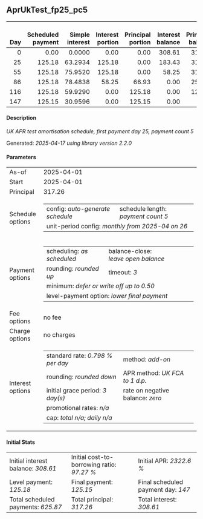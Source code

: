 <h2>AprUkTest_fp25_pc5</h2>
<table>
    <thead style="vertical-align: bottom;">
        <th style="text-align: right;">Day</th>
        <th style="text-align: right;">Scheduled payment</th>
        <th style="text-align: right;">Simple interest</th>
        <th style="text-align: right;">Interest portion</th>
        <th style="text-align: right;">Principal portion</th>
        <th style="text-align: right;">Interest balance</th>
        <th style="text-align: right;">Principal balance</th>
        <th style="text-align: right;">Total simple interest</th>
        <th style="text-align: right;">Total interest</th>
        <th style="text-align: right;">Total principal</th>
    </thead>
    <tr style="text-align: right;">
        <td class="ci00">0</td>
        <td class="ci01" style="white-space: nowrap;">0.00</td>
        <td class="ci02">0.0000</td>
        <td class="ci03">0.00</td>
        <td class="ci04">0.00</td>
        <td class="ci05">308.61</td>
        <td class="ci06">317.26</td>
        <td class="ci07">0.0000</td>
        <td class="ci08">0.00</td>
        <td class="ci09">0.00</td>
    </tr>
    <tr style="text-align: right;">
        <td class="ci00">25</td>
        <td class="ci01" style="white-space: nowrap;">125.18</td>
        <td class="ci02">63.2934</td>
        <td class="ci03">125.18</td>
        <td class="ci04">0.00</td>
        <td class="ci05">183.43</td>
        <td class="ci06">317.26</td>
        <td class="ci07">63.2934</td>
        <td class="ci08">125.18</td>
        <td class="ci09">0.00</td>
    </tr>
    <tr style="text-align: right;">
        <td class="ci00">55</td>
        <td class="ci01" style="white-space: nowrap;">125.18</td>
        <td class="ci02">75.9520</td>
        <td class="ci03">125.18</td>
        <td class="ci04">0.00</td>
        <td class="ci05">58.25</td>
        <td class="ci06">317.26</td>
        <td class="ci07">139.2454</td>
        <td class="ci08">250.36</td>
        <td class="ci09">0.00</td>
    </tr>
    <tr style="text-align: right;">
        <td class="ci00">86</td>
        <td class="ci01" style="white-space: nowrap;">125.18</td>
        <td class="ci02">78.4838</td>
        <td class="ci03">58.25</td>
        <td class="ci04">66.93</td>
        <td class="ci05">0.00</td>
        <td class="ci06">250.33</td>
        <td class="ci07">217.7292</td>
        <td class="ci08">308.61</td>
        <td class="ci09">66.93</td>
    </tr>
    <tr style="text-align: right;">
        <td class="ci00">116</td>
        <td class="ci01" style="white-space: nowrap;">125.18</td>
        <td class="ci02">59.9290</td>
        <td class="ci03">0.00</td>
        <td class="ci04">125.18</td>
        <td class="ci05">0.00</td>
        <td class="ci06">125.15</td>
        <td class="ci07">277.6582</td>
        <td class="ci08">308.61</td>
        <td class="ci09">192.11</td>
    </tr>
    <tr style="text-align: right;">
        <td class="ci00">147</td>
        <td class="ci01" style="white-space: nowrap;">125.15</td>
        <td class="ci02">30.9596</td>
        <td class="ci03">0.00</td>
        <td class="ci04">125.15</td>
        <td class="ci05">0.00</td>
        <td class="ci06">0.00</td>
        <td class="ci07">308.6178</td>
        <td class="ci08">308.61</td>
        <td class="ci09">317.26</td>
    </tr>
</table>
<h4>Description</h4>
<p><i>UK APR test amortisation schedule, first payment day 25, payment count 5</i></p>
<p>Generated: <i>2025-04-17 using library version 2.2.0</i></p>
<h4>Parameters</h4>
<table>
    <tr>
        <td>As-of</td>
        <td>2025-04-01</td>
    </tr>
    <tr>
        <td>Start</td>
        <td>2025-04-01</td>
    </tr>
    <tr>
        <td>Principal</td>
        <td>317.26</td>
    </tr>
    <tr>
        <td>Schedule options</td>
        <td>
            <table>
                <tr>
                    <td>config: <i>auto-generate schedule</i></td>
                    <td>schedule length: <i><i>payment count</i> 5</i></td>
                </tr>
                <tr>
                    <td colspan="2" style="white-space: nowrap;">unit-period config: <i>monthly from 2025-04 on 26</i></td>
                </tr>
            </table>
        </td>
    </tr>
    <tr>
        <td>Payment options</td>
        <td>
            <table>
                <tr>
                    <td>scheduling: <i>as scheduled</i></td>
                    <td>balance-close: <i>leave&nbsp;open&nbsp;balance</i></td>
                </tr>
                <tr>
                    <td>rounding: <i>rounded up</i></td>
                    <td>timeout: <i>3</i></td>
                </tr>
                <tr>
                    <td colspan='2'>minimum: <i>defer&nbsp;or&nbsp;write&nbsp;off&nbsp;up&nbsp;to&nbsp;0.50</i></td>
                </tr>
                <tr>
                    <td colspan='2'>level-payment option: <i>lower&nbsp;final&nbsp;payment</i></td>
                </tr>
            </table>
        </td>
    </tr>
    <tr>
        <td>Fee options</td>
        <td>no fee
        </td>
    </tr>
    <tr>
        <td>Charge options</td>
        <td>no charges
        </td>
    </tr>
    <tr>
        <td>Interest options</td>
        <td>
            <table>
                <tr>
                    <td>standard rate: <i>0.798 % per day</i></td>
                    <td>method: <i>add-on</i></td>
                </tr>
                <tr>
                    <td>rounding: <i>rounded down</i></td>
                    <td>APR method: <i>UK FCA to 1 d.p.</i></td>
                </tr>
                <tr>
                    <td>initial grace period: <i>3 day(s)</i></td>
                    <td>rate on negative balance: <i>zero</i></td>
                </tr>
                <tr>
                    <td colspan="2">promotional rates: <i><i>n/a</i></i></td>
                </tr>
                <tr>
                    <td colspan="2">cap: <i>total <i>n/a</i>; daily <i>n/a</i></td>
                </tr>
            </table>
        </td>
    </tr>
</table>
<h4>Initial Stats</h4>
<table>
    <tr>
        <td>Initial interest balance: <i>308.61</i></td>
        <td>Initial cost-to-borrowing ratio: <i>97.27 %</i></td>
        <td>Initial APR: <i>2322.6 %</i></td>
    </tr>
    <tr>
        <td>Level payment: <i>125.18</i></td>
        <td>Final payment: <i>125.15</i></td>
        <td>Final scheduled payment day: <i>147</i></td>
    </tr>
    <tr>
        <td>Total scheduled payments: <i>625.87</i></td>
        <td>Total principal: <i>317.26</i></td>
        <td>Total interest: <i>308.61</i></td>
    </tr>
</table>
